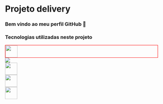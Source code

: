 # Projeto delivery
### Bem vindo ao meu perfil GitHub 👋

<h3>Tecnologias utilizadas neste projeto</h3>
<div style="border:1px solid red">
<img src="https://cdn.jsdelivr.net/gh/devicons/devicon/icons/java/java-original-wordmark.svg" width="40" height="40" />
</div>
<div>
 <img src="https://cdn.jsdelivr.net/gh/devicons/devicon/icons/github/github-original.svg" />
</div>         
<div>
<img src="https://cdn.jsdelivr.net/gh/devicons/devicon/icons/spring/spring-original.svg"  width="40" height="40"/>
</div>
 <div>
<img src="https://cdn.jsdelivr.net/gh/devicons/devicon/icons/firebase/firebase-plain.svg" width="40" height="40" />
</div>   
 <div>
<img src="https://cdn.jsdelivr.net/gh/devicons/devicon/icons/git/git-original.svg" width="40" height="40"/>
</div>
